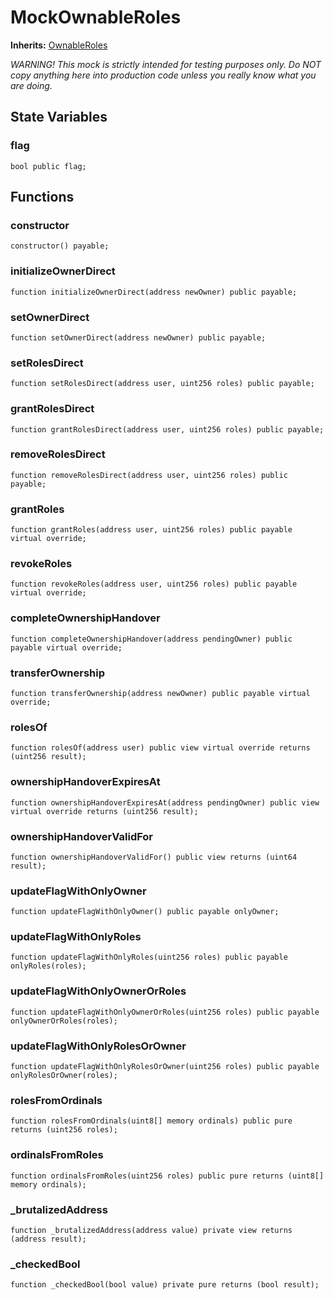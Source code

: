 # MockOwnableRoles
**Inherits:**
[OwnableRoles](/lib/solady/src/auth/OwnableRoles.sol/abstract.OwnableRoles.md)

*WARNING! This mock is strictly intended for testing purposes only.
Do NOT copy anything here into production code unless you really know what you are doing.*


## State Variables
### flag

```solidity
bool public flag;
```


## Functions
### constructor


```solidity
constructor() payable;
```

### initializeOwnerDirect


```solidity
function initializeOwnerDirect(address newOwner) public payable;
```

### setOwnerDirect


```solidity
function setOwnerDirect(address newOwner) public payable;
```

### setRolesDirect


```solidity
function setRolesDirect(address user, uint256 roles) public payable;
```

### grantRolesDirect


```solidity
function grantRolesDirect(address user, uint256 roles) public payable;
```

### removeRolesDirect


```solidity
function removeRolesDirect(address user, uint256 roles) public payable;
```

### grantRoles


```solidity
function grantRoles(address user, uint256 roles) public payable virtual override;
```

### revokeRoles


```solidity
function revokeRoles(address user, uint256 roles) public payable virtual override;
```

### completeOwnershipHandover


```solidity
function completeOwnershipHandover(address pendingOwner) public payable virtual override;
```

### transferOwnership


```solidity
function transferOwnership(address newOwner) public payable virtual override;
```

### rolesOf


```solidity
function rolesOf(address user) public view virtual override returns (uint256 result);
```

### ownershipHandoverExpiresAt


```solidity
function ownershipHandoverExpiresAt(address pendingOwner) public view virtual override returns (uint256 result);
```

### ownershipHandoverValidFor


```solidity
function ownershipHandoverValidFor() public view returns (uint64 result);
```

### updateFlagWithOnlyOwner


```solidity
function updateFlagWithOnlyOwner() public payable onlyOwner;
```

### updateFlagWithOnlyRoles


```solidity
function updateFlagWithOnlyRoles(uint256 roles) public payable onlyRoles(roles);
```

### updateFlagWithOnlyOwnerOrRoles


```solidity
function updateFlagWithOnlyOwnerOrRoles(uint256 roles) public payable onlyOwnerOrRoles(roles);
```

### updateFlagWithOnlyRolesOrOwner


```solidity
function updateFlagWithOnlyRolesOrOwner(uint256 roles) public payable onlyRolesOrOwner(roles);
```

### rolesFromOrdinals


```solidity
function rolesFromOrdinals(uint8[] memory ordinals) public pure returns (uint256 roles);
```

### ordinalsFromRoles


```solidity
function ordinalsFromRoles(uint256 roles) public pure returns (uint8[] memory ordinals);
```

### _brutalizedAddress


```solidity
function _brutalizedAddress(address value) private view returns (address result);
```

### _checkedBool


```solidity
function _checkedBool(bool value) private pure returns (bool result);
```

